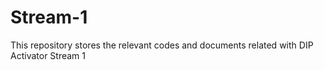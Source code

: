 # Stream-1
This repository stores the relevant codes and documents related with DIP Activator Stream 1
